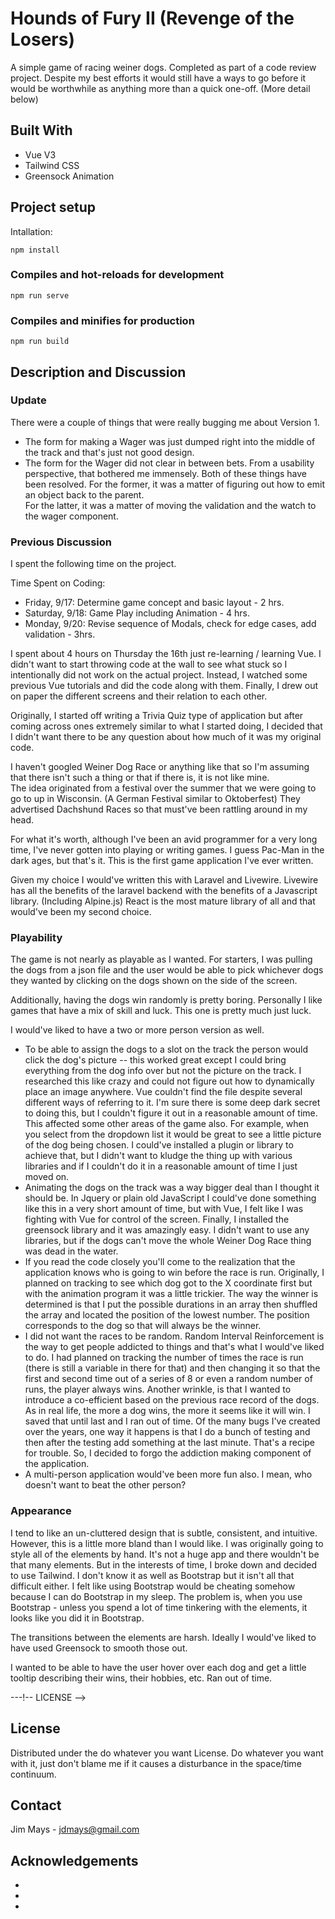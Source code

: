 # Hounds of Fury II (Revenge of the Losers)
A simple game of racing weiner dogs. 
Completed as part of a code review project. 
Despite my best efforts it would still have a ways to go before it would be worthwhile as anything more than a quick one-off. (More detail below)

## Built With
* Vue V3
* Tailwind CSS
* Greensock Animation

## Project setup
Intallation:
```
npm install
```

### Compiles and hot-reloads for development
```
npm run serve
```

### Compiles and minifies for production
```
npm run build
```

## Description and Discussion

### Update

There were a couple of things that were really bugging me about Version 1.  
- The form for making a Wager was just dumped right into the middle of the track and that's just not good design.  
- The form for the Wager did not clear in between bets.  From a usability perspective, that bothered me immensely.
Both of these things have been resolved.  For the former, it was a matter of figuring out how to emit an object back to the parent.  
For the latter, it was a matter of moving the validation and the watch to the wager component.  

### Previous Discussion

I spent the following time on the project.

Time Spent on Coding:
- Friday, 9/17:  Determine game concept and basic layout - 2 hrs.
- Saturday, 9/18:  Game Play including Animation - 4 hrs.
- Monday, 9/20: Revise sequence of Modals, check for edge cases, add validation - 3hrs.

I spent about 4 hours on Thursday the 16th just re-learning / learning Vue.  I didn't want to start throwing code at the wall to 
see what stuck so I intentionally did not work on the actual project.  Instead, I watched some previous Vue tutorials and did the code along with them.
Finally, I drew out on paper the different screens and their relation to each other. 

Originally, I started off writing a Trivia Quiz type of application but after coming across ones extremely similar to what I started doing, I 
decided that I didn't want there to be any question about how much of it was my original code.  

I haven't googled Weiner Dog Race or anything like that so I'm assuming that there isn't such a thing or that if there is, it is not like mine.  
The idea originated from a festival over the summer that we were going to go to up in Wisconsin. (A German Festival similar to Oktoberfest) They 
advertised Dachshund Races so that must've been rattling around in my head.

For what it's worth, although I've been an avid programmer for a very long time, I've never gotten into playing or writing games.  I guess Pac-Man in the dark ages, but that's it. 
This is the first game application I've ever written.

Given my choice I would've written this with Laravel and Livewire.  Livewire has all the benefits of the laravel backend with the benefits of a Javascript library.  (Including Alpine.js)  React is the most mature library of all and that would've been my second choice.  


### Playability

The game is not nearly as playable as I wanted.  For starters, I was pulling the dogs from a json file and the user would be able to pick 
whichever dogs they wanted by clicking on the dogs shown on the side of the screen.  

Additionally, having the dogs win randomly is pretty boring.  Personally I like games that have a mix of skill and luck.  This one is pretty much just luck.

I would've liked to have a two or more person version as well.


- To be able to assign the dogs to a slot on the track the person would click the dog's picture -- this worked great except I could bring everything from the dog info over but 
not the picture on the track.  I researched this like crazy and could not figure out how to dynamically place an image anywhere.  Vue couldn't find the file despite several different 
ways of referring to it.  I'm sure there is some deep dark secret to doing this, but I couldn't figure it out in a reasonable amount of time.  This affected some other areas of the 
game also.  For example, when you select from the dropdown list it would be great to see a little picture of the dog being chosen.  I could've installed a plugin or library to achieve that, but I didn't want to kludge the thing up with various libraries and if I couldn't do it in a reasonable amount of time I just moved on.
- Animating the dogs on the track was a way bigger deal than I thought it should be.  In Jquery or plain old JavaScript I could've done something like this in a very short amount of time, but with Vue, I felt like I was fighting with Vue for control of the screen.  Finally, I installed the greensock library and it was amazingly easy.  I didn't want to use any libraries, but if the dogs can't move the whole Weiner Dog Race thing was dead in the water.
- If you read the code closely you'll come to the realization that the application knows who is going to win before the race is run.  Originally, I planned on tracking to see which dog got to the X coordinate first but with the animation program it was a little trickier. The way the winner is determined is that I put the possible durations in an array then shuffled the array and located the position of the lowest number.  The position corresponds to the dog so that will always be the winner.  
- I did not want the races to be random.  Random Interval Reinforcement is the way to get people addicted to things and that's what I would've liked to do. I had planned on tracking the number of times the race is run (there is still a variable in there for that) and then changing it so that the first and second time out of a series of 8 or even a random number of runs, the player always wins.  Another wrinkle, is that I wanted to introduce a co-efficient based on the previous race record of the dogs.  As in real life, the more a dog wins, the more it seems like it will win.  I saved that until last and I ran out of time.  Of the many bugs I've created over the years, one way it happens is that I do a bunch of testing and then after the testing add something at the last minute.  That's a recipe for trouble.  So, I decided to forgo the addiction making component of the application.
- A multi-person application would've been more fun also. I mean, who doesn't want to beat the other person?  

### Appearance

I tend to like an un-cluttered design that is subtle, consistent, and intuitive.  However, this is a little more bland than I would like.  I was originally going to style all of the elements by hand.  It's not a huge app and there wouldn't be that many elements.  But in the interests of time, I broke down and decided to use Tailwind.  I don't know it as 
well as Bootstrap but it isn't all that difficult either.  I felt like using Bootstrap would be cheating somehow because I can do Bootstrap in my sleep.  The problem is, 
when you use Bootstrap - unless you spend a lot of time tinkering with the elements, it looks like you did it in Bootstrap.

The transitions between the elements are harsh.  Ideally I would've liked to have used Greensock to smooth those out.  

I wanted to be able to have the user hover over each dog and get a little tooltip describing their wins, their hobbies, etc.  Ran out of time.

---!-- LICENSE -->
## License

Distributed under the do whatever you want License. Do whatever you want with it, just don't blame me if it causes a disturbance in the space/time continuum.

<!-- CONTACT -->
## Contact

Jim Mays - jdmays@gmail.com 



<!-- ACKNOWLEDGEMENTS -->
## Acknowledgements

* []()
* []()
* []()
